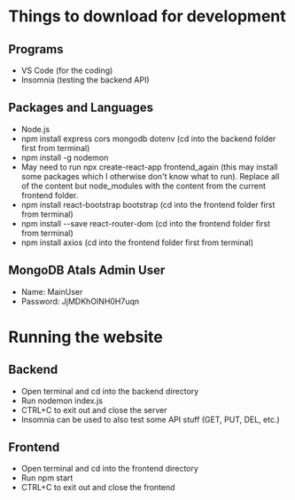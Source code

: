 # Things to download for development

## Programs
- VS Code (for the coding)
- Insomnia (testing the backend API)

## Packages and Languages
- Node.js
- npm install express cors mongodb dotenv (cd into the backend folder first from terminal)
- npm install -g nodemon
- May need to run npx create-react-app frontend_again (this may install some packages which I otherwise don't know what to run). Replace all of the content but node_modules with the content from the current frontend folder.
- npm install react-bootstrap bootstrap (cd into the frontend folder first from terminal)
- npm install --save react-router-dom (cd into the frontend folder first from terminal)
- npm install axios (cd into the frontend folder first from terminal)

## MongoDB Atals Admin User
- Name: MainUser
- Password: JjMDKhOINH0H7uqn

# Running the website

## Backend
- Open terminal and cd into the backend directory
- Run nodemon index.js
- CTRL+C to exit out and close the server
- Insomnia can be used to also test some API stuff (GET, PUT, DEL, etc.)

## Frontend
-   Open terminal and cd into the frontend directory
- Run npm start
- CTRL+C to exit out and close the frontend

